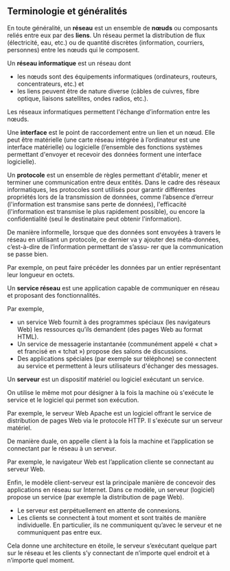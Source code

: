 ## Terminologie et généralités

En toute généralité, un **réseau** est un ensemble de **nœuds** ou composants reliés entre eux par des **liens**. Un réseau permet la distribution de flux (électricité, eau, etc.) ou de quantité discrètes (information, courriers, personnes) entre les nœuds qui le composent.

Un **réseau informatique** est un réseau dont
* les nœuds sont des équipements informatiques (ordinateurs, routeurs, concentrateurs, etc.) et
* les liens peuvent être de nature diverse (câbles de cuivres, fibre optique, liaisons satellites, ondes radios, etc.).

Les réseaux informatiques permettent l'échange d’information entre les nœuds.

Une **interface** est le point de raccordement entre un lien et un nœud. Elle peut être matérielle (une carte réseau intégrée à l’ordinateur est une interface matérielle) ou logicielle (l’ensemble des fonctions systèmes permettant d'envoyer et recevoir des données forment une interface logicielle).

Un **protocole** est un ensemble de règles permettant d'établir, mener et terminer une communication entre deux entités. Dans le cadre des réseaux informatiques, les protocoles sont utilisés pour garantir différentes propriétés lors de la transmission de données, comme l’absence d’erreur (l'information est transmise sans perte de données), l'efficacité (l'information est transmise le plus rapidement possible), ou encore la confidentialité (seul le destinataire peut obtenir l'information).

De manière informelle, lorsque que des données sont envoyées à travers le réseau en utilisant un protocole, ce dernier va y ajouter des méta-données, c’est-à-dire de l’information permettant de s’assu-
rer que la communication se passe bien.

Par exemple, on peut faire précéder les données par un entier représentant leur longueur en octets.

Un **service réseau** est une application capable de communiquer en réseau et proposant des fonctionnalités.

Par exemple,
* un service Web fournit à des
programmes spéciaux (les navigateurs Web) les ressources qu’ils demandent (des pages Web au format HTML).
* Un service de messagerie instantanée
(communément appelé « chat » et francisé en « tchat ») propose des salons de discussions.
* Des applications spéciales (par exemple sur téléphone)
se connectent au service et permettent à leurs utilisateurs d'échanger des messages.

Un **serveur** est un dispositif matériel ou logiciel exécutant un service.

On utilise le même mot pour désigner à la fois la machine où s'exécute le service et le logiciel qui permet son exécution.

Par exemple, le serveur Web Apache est un logiciel offrant le service de distribution de pages Web via
le protocole HTTP. Il s'exécute sur un serveur matériel.

De manière duale, on appelle client à la fois la machine et l’application se connectant par le réseau à un serveur.

Par exemple, le navigateur Web est l’application cliente
se connectant au serveur Web.

Enfin, le modèle client-serveur est la principale manière de concevoir des applications en réseau sur Internet. Dans ce modèle, un serveur (logiciel)
propose un service (par exemple la distribution de page Web).

* Le serveur est perpétuellement en attente de connexions.
* Les clients se connectent à tout moment et sont traités de manière individuelle. En particulier, ils ne communiquent qu’avec le serveur et ne communiquent pas entre eux.

Cela donne une architecture en étoile, le serveur s’exécutant quelque part sur le réseau et les clients s’y connectant de n’importe quel endroit et à n’importe quel moment.
